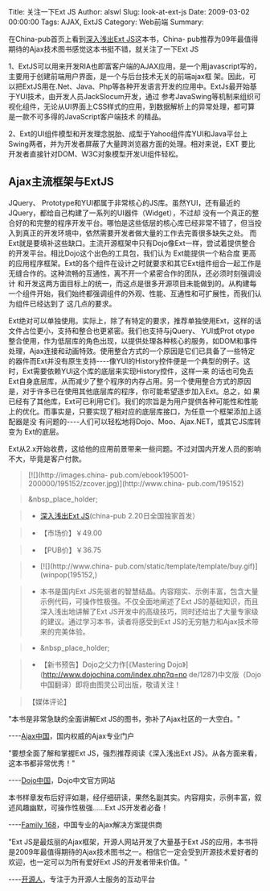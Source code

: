 Title: 关注一下Ext JS
Author: alswl
Slug: look-at-ext-js
Date: 2009-03-02 00:00:00
Tags: AJAX, ExtJS
Category: Web前端
Summary: 

在China-pub首页上看到[深入浅出Ext JS](http://www.china-pub.com/195152)这本书，China-
pub推荐为09年最值得期待的Ajax技术图书感觉这本书挺不错，就关注了一下Ext JS

1、ExtJS可以用来开发RIA也即富客户端的AJAX应用，是一个用javascript写的，主要用于创建前端用户界面，是一个与后台技术无关的前端ajax框
架。因此，可以把ExtJS用在.Net、Java、Php等各种开发语言开发的应用中。ExtJs最开始基于YUI技术，由开发人员JackSlocum开发，通过
参考JavaSwing等机制来组织可视化组件，无论从UI界面上CSS样式的应用，到数据解析上的异常处理，都可算是一款不可多得的JavaScript客户端技术
的精品。

2、Ext的UI组件模型和开发理念脱胎、成型于Yahoo组件库YUI和Java平台上Swing两者，并为开发者屏蔽了大量跨浏览器方面的处理。相对来说，EXT
要比开发者直接针对DOM、W3C对象模型开发UI组件轻松。

## Ajax主流框架与ExtJS

JQuery、 Prototype和YUI都属于非常核心的JS库。虽然YUI，还有最近的JQuery，都给自己构建了一系列的UI器件（Widget），不过却
没有一个真正的整合好的和完整的程序开发平台。哪怕是这些低层的核心库已经非常不错了，但当投入到真正的开发环境中，依然需要开发者做大量的工作去完善很多缺失之处。
而Ext就是要填补这些缺口。主流开源框架中只有Dojo像Ext一样，尝试着提供整合的开发平台。相比Dojo这个出色的工具包，我们认为 Ext能提供一个粘合度
更高的应用程序框架。Ext的各个组件在设计之时就要求和其它Ext组件组合一起工作是无缝合作的。这种流畅的互通性，离不开一个紧密合作的团队，还必须时刻强调设计
和开发这两方面目标上的统一，而这点是很多开源项目未能做到的。从构建每一个组件开始，我们始终都强调组件的外观、性能、互通性和可扩展性，而我们认为组件已经达到了
这几点的要求。

Ext绝对可以单独使用。实际上，除了有特定的要求，推荐单独使用Ext，这样的话文件占位更小，支持和整合也更紧密。我们也支持与jQuery、 YUI或Prot
otype整合使用，作为低层库的角色出现，以提供处理各种核心的服务，如DOM和事件处理，Ajax连接和动画特效。使用整合方式的一个原因是它们已具备了一些特定
的器件而Ext并没有原生支持----像YUI的History控件便是一个典型的例子。这时，Ext需要依赖YUI这个库的底层来实现History控件，这样一来
的话也可免去Ext自身底层库，从而减少了整个程序的内存占用。另一个使用整合方式的原因是，对于许多已在使用其他底层库的程序，你可能希望逐步加入Ext。总之，如
果已经有了其他库，Ext可已利用它们。我们的宗旨是为用户提供各种可能性和性能上的优化。而事实是，只要实现了相对应的底层库接口，为任意一个框架添加上适配器是没
有问题的----人们可以轻松地将Dojo、Moo、Ajax.NET，或其它JS库转变为 Ext的底层。

Ext从2.x开始收费，这给他的应用前景带来一些问题。不过对国内开发人员的影响不大，毕竟是客户付款。

> [![](http://images.china-
pub.com/ebook195001-200000/195152/zcover.jpg)](http://www.china-
pub.com/195152)

>

> &nbsp_place_holder;

>

>   * [深入浅出Ext JS](http://www.china-pub.com/195152)(china-pub 2.20日全国独家首发）

>   * 【市场价】￥49.00

>   * 【PUB价】￥36.75

>   * [![](http://www.china-
pub.com/static/template/template/buy.gif)](winpop(195152,)

>   * 本书是国内Ext JS先驱者的智慧结晶。内容翔实、示例丰富，包含大量示例代码，可操作性极强。不仅全面地阐述了Ext
JS的基础知识，而且深入浅出地讲解了Ext JS开发中的高级技巧，同时还给出了大量专家级的建议。通过学习本书，读者将感受到Ext
JS的无穷魅力和Ajax技术带来的完美体验。

>   * &nbsp_place_holder;

>   * 【新书预告】Dojo之父力作[《Mastering Dojo》](http://www.dojochina.com/index.php?q=no
de/1287)中文版（Dojo中国翻译）即将由图灵公司出版，敬请关注！

>

> 【媒体评论】

  
"本书是非常急缺的全面讲解Ext JS的图书，弥补了Ajax社区的一大空白。"

----[Ajax中国](http://www.okajax.com/)，国内权威的Ajax专业门户   
  
"要想全面了解和掌握Ext JS，强烈推荐阅读《深入浅出Ext JS》。从各方面来看，这本书都非常优秀！"

----[Dojo中国](http://www.dojochina.com/)，Dojo中文官方网站   
  
本书样章发布后好评如潮，经仔细研读，果然名副其实。内容翔实，示例丰富，叙述风趣幽默，可操作性极强……Ext JS开发者必备！

----[Family 168](http://www.family168.com/)，中国专业的Ajax解决方案提供商   
  
"Ext JS是最炫丽的Ajax框架，开源人网站开发了大量基于Ext
JS的应用，本书将是2009年最值得期待的Ajax技术图书之一。相信它一定会受到开源技术爱好者的欢迎，也一定可以为所有爱好Ext JS的开发者带来价值。"

----[开源人](http://www.vifir.com/)，专注于为开源人士服务的互动平台

